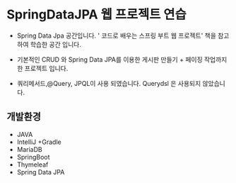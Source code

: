 # SpringDataJPA 웹 프로젝트 연습


- Spring Data Jpa 공간입니다.  ' 코드로 배우는 스프링 부트 웹 프로젝트' 책을 참고하여 학습한 공간 입니다.

- 기본적인 CRUD 와 Spring Data JPA를 이용한 게시판 만들기 + 페이징 작업까지 한 프로젝트 입니다.

- 쿼리메서드,@Query, JPQL이 사용 되였습니다. Querydsl 은 사용되지 않았습니다.

## 개발환경
- JAVA
- IntelliJ +Gradle
- MariaDB
- SpringBoot 
- Thymeleaf
- Spring Data JPA
